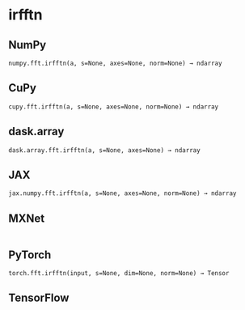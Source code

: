 # irfftn

## NumPy

```
numpy.fft.irfftn(a, s=None, axes=None, norm=None) → ndarray
```

## CuPy

```
cupy.fft.irfftn(a, s=None, axes=None, norm=None) → ndarray
```

## dask.array

```
dask.array.fft.irfftn(a, s=None, axes=None) → ndarray
```

## JAX

```
jax.numpy.fft.irfftn(a, s=None, axes=None, norm=None) → ndarray
```

## MXNet

```

```

## PyTorch

```
torch.fft.irfftn(input, s=None, dim=None, norm=None) → Tensor
```

## TensorFlow

```

```
